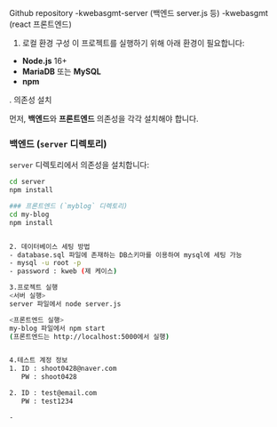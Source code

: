 Github repository 
-kwebasgmt-server (백엔드 server.js 등)
-kwebasgmt (react 프론트엔드)



1. 로컬 환경 구성
이 프로젝트를 실행하기 위해 아래 환경이 필요합니다:

- **Node.js** 16+
- **MariaDB** 또는 **MySQL**
- **npm**

. 의존성 설치

먼저, **백엔드**와 **프론트엔드** 의존성을 각각 설치해야 합니다.

### 백엔드 (`server` 디렉토리)
`server` 디렉토리에서 의존성을 설치합니다:

```bash
cd server
npm install

### 프론트엔드 (`myblog` 디렉토리)
cd my-blog
npm install


2. 데이터베이스 세팅 방법
- database.sql 파일에 존재하는 DB스키마를 이용하여 mysql에 세팅 가능
- mysql -u root -p
- password : kweb (제 케이스)

3.프로젝트 실행
<서버 실행>
server 파일에서 node server.js

<프론트엔드 실행>
my-blog 파일에서 npm start
(프론트엔드는 http://localhost:5000에서 실행)


4.테스트 계정 정보
1. ID : shoot0428@naver.com
   PW : shoot0428

2. ID : test@email.com
   PW : test1234

- 

